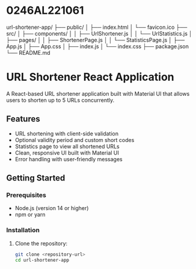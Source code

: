 # 0246AL221061
url-shortener-app/
├── public/
│   ├── index.html
│   └── favicon.ico
├── src/
│   ├── components/
│   │   ├── UrlShortener.js
│   │   └── UrlStatistics.js
│   ├── pages/
│   │   ├── ShortenerPage.js
│   │   └── StatisticsPage.js
│   ├── App.js
│   ├── App.css
│   ├── index.js
│   └── index.css
├── package.json
└── README.md


# URL Shortener React Application

A React-based URL shortener application built with Material UI that allows users to shorten up to 5 URLs concurrently.

## Features

- URL shortening with client-side validation
- Optional validity period and custom short codes
- Statistics page to view all shortened URLs
- Clean, responsive UI built with Material UI
- Error handling with user-friendly messages

## Getting Started

### Prerequisites

- Node.js (version 14 or higher)
- npm or yarn

### Installation

1. Clone the repository:
   ```bash
   git clone <repository-url>
   cd url-shortener-app
